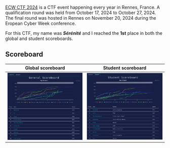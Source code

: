 [ECW CTF 2024](https://www.challenge-ecw.eu) is a CTF event happening every year in Rennes, France. A qualification round was held from October 17, 2024 to October 27, 2024. The final round was hosted in Rennes on November 20, 2024 during the Eropean Cyber Week conference. 

For this CTF, my name was **_Sérénité_** and I reached the **1st** place in both the global and student scoreboards.

## Scoreboard

| Global scoreboard | Student scoreboard |
| ----------------- | ------------------ |
| [![Global scoreboard](./_img/global_sb.png)](./_img/global_sb.png) | [![Student scoreboard](./_img/student_sb.png)](./_img/student_sb.png) |
